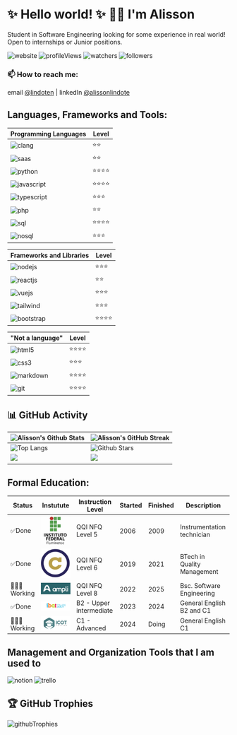 # ✨ Hello world! ✨  👋🏻 I'm Alisson
Student in Software Engineering looking for some experience in real world! Open to internships or Junior positions.
<!-- Badges -->
![website] ![profileViews] ![watchers] ![followers]


### 📫 How to reach me:

  email [@lindoten](mailto:lindoten@gmail.com) |  linkedIn [@alissonlindote](https://www.linkedin.com/in/alissonlindote/)

## Languages, Frameworks and Tools:

<div class='flex justify-between'>
  <div>

  | Programming Languages     | Level      |
  |---------------------------|------------|
  | ![clang]                  | ⭐️⭐️       |
  | ![saas]                   | ⭐️⭐️       |
  | ![python]                 | ⭐️⭐️⭐️⭐️   |
  | ![javascript]             | ⭐️⭐️⭐️⭐️   |
  | ![typescript]             | ⭐️⭐️⭐️     |
  | ![php]                    | ⭐️⭐️       |
  | ![sql]                    | ⭐️⭐️⭐️⭐️   |
  | ![nosql]                  | ⭐️⭐️⭐️     |
  </div>
  
  <div>

  | Frameworks and Libraries   | Level      |
  |----------------------------|------------|
  | ![nodejs]                  | ⭐️⭐️⭐️     |
  | ![reactjs]                 | ⭐️⭐️       |
  | ![vuejs]                   | ⭐️⭐️⭐️     |
  | ![tailwind]                | ⭐️⭐️⭐️     |
  | ![bootstrap]               | ⭐️⭐️⭐️⭐️   |
  </div>
  <div>

  |"Not a language"     | Level     |
  |---------------------|-----------|
  | ![html5]            | ⭐️⭐️⭐️⭐️  |
  | ![css3]             | ⭐️⭐️⭐️    |
  | ![markdown]         | ⭐️⭐️⭐️⭐️  |
  | ![git]              | ⭐️⭐️⭐️⭐️  |
  </div>
</div>

## 📊 GitHub Activity


| ![Alisson's Github Stats](https://github-readme-stats.vercel.app/api?username=lindotex&show_icons=true&theme=tokyonight) | ![Alisson's GitHub Streak](https://github-readme-streak-stats.herokuapp.com/?user=lindotex&theme=tokyonight)                                                                                                           |
| --------------------------------------------------------------------------------------------------------------------------------- | ----------------------------------------------------------------------------------------------------------------------------------------------------------------------------------------------------------------- |
| ![Top Langs](https://github-readme-stats.vercel.app/api/top-langs/?username=lindotex&langs_count=8&theme=tokyonight&layout=compact) | ![Github Stars](http://github-profile-summary-cards.vercel.app/api/cards/productive-time?username=lindotex&theme=tokyonight&utcOffset=8) |
| ![](https://github-profile-summary-cards.vercel.app/api/cards/repos-per-language?username=lindotex&theme=tokyonight) | ![](https://github-profile-summary-cards.vercel.app/api/cards/most-commit-language?username=lindotex&theme=tokyonight)


## Formal Education:


| Status    | Instutute                     | Instruction Level |Started | Finished | Description                 |
|-----------|-------------------------------|-------------------|--------|----------|-----------------------------|
| ✅Done    | ![iff]                   | QQI NFQ Level 5   | 2006   | 2009     | Instrumentation technician  |
| ✅Done    | ![uca]   | QQI NFQ Level 6   | 2019   | 2021     | BTech in Quality Management |
| 👨🏻‍💻Working | ![ampli]                         | QQI NFQ Level 8   | 2022   | 2025     | Bsc. Software Engineering   |
| ✅Done    | ![ibat]                  | B2 - Upper intermediate  | 2023   | 2024     | General English B2 and C1   |
| 👨🏻‍💻Working | ![icot]                  | C1 - Advanced   | 2024   | Doing    | General English C1          |

## Management and Organization Tools that I am used to

![notion] ![trello]

## 🏆 GitHub Trophies
![githubTrophies]

<!-- END OF THE README-->
<!-- below, there are the linked links -->

<!-- LINKS/IMG BINDING -->
[website]: https://img.shields.io/website-up-down-green-red/http/monip.org.svg
[profileViews]: https://komarev.com/ghpvc/?username=lindotex&label=Profile%20views&color=0e75b6&style=flat
[watchers]: https://img.shields.io/github/watchers/lindotex/lindotex?style=social 
[followers]: https://img.shields.io/github/followers/lindotex?style=social
[computerImg]: ./kindpng.png

[iff]: ./IFF_logo.jpg
[uca]: ./UCA_Logo.png
[ampli]: ./AMPLI_logo.png
[ibat]: ./IBAT_logo.png
[icot]: ./ICOT_Logo.png

[notion]: https://img.shields.io/badge/Notion-000000?style=for-the-badge&logo=notion&logoColor=white
[trello]: https://img.shields.io/badge/Trello-0052CC?style=for-the-badge&logo=trello&logoColor=white
[githubTrophies]: https://hacked-github-stat-trophies.vercel.app/?username=lindotex&theme=tokyonight&column=11
[doc]: https://img.shields.io/badge/%F0%9F%93%96Documentation-purple



<!-- badges-->
[html5]: https://img.shields.io/badge/HTML5-E34F26?style=for-the-badge&logo=html5&logoColor=white
[css3]: https://img.shields.io/badge/CSS3-1572B6?style=for-the-badge&logo=css3&logoColor=white
[markdown]: https://img.shields.io/badge/Markdown-000000?style=for-the-badge&logo=markdown&logoColor=white
[git]: https://img.shields.io/badge/GIT-E44C30?style=for-the-badge&logo=git&logoColor=white
[clang]:https://img.shields.io/badge/C-00599C?style=for-the-badge&logo=c&logoColor=white
[saas]:https://img.shields.io/badge/Sass-CC6699?style=for-the-badge&logo=sass&logoColor=whit
[python]:https://img.shields.io/badge/Python-3776AB?style=for-the-badge&logo=python&logoColor=white
[javascript]:https://img.shields.io/badge/JavaScript-F7DF1E?style=for-the-badge&logo=JavaScript&logoColor=white
[typescript]:https://img.shields.io/badge/TypeScript-007ACC?style=for-the-badge&logo=typescript&logoColor=white
[php]:https://img.shields.io/badge/PHP-777BB4?style=for-the-badge&logo=php&logoColor=white
[sql]:https://img.shields.io/badge/PostgreSQL-316192?style=for-the-badge&logo=postgresql&logoColor=white
[nosql]:https://img.shields.io/badge/MongoDB-4EA94B?style=for-the-badge&logo=mongodb&logoColor=white
[nodejs]:https://img.shields.io/badge/Node.js-43853D?style=for-the-badge&logo=node.js&logoColor=white
[reactjs]:https://img.shields.io/badge/React-20232A?style=for-the-badge&logo=react&logoColor=61DAFB
[vuejs]:https://img.shields.io/badge/Vue.js-35495E?style=for-the-badge&logo=vue.js&logoColor=4FC08D
[tailwind]:  https://img.shields.io/badge/Tailwind_CSS-38B2AC?style=for-the-badge&logo=tailwind-css&logoColor=white
[bootstrap]:https://img.shields.io/badge/Bootstrap-563D7C?style=for-the-badge&logo=bootstrap&logoColor=white

